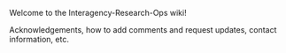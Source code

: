 Welcome to the Interagency-Research-Ops wiki!

Acknowledgements, how to add comments and request updates, contact information, etc. 
